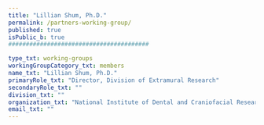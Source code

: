 ```yaml
---
title: "Lillian Shum, Ph.D."
permalink: /partners-working-group/
published: true
isPublic_b: true
########################################

type_txt: working-groups
workingGroupCategory_txt: members
name_txt: "Lillian Shum, Ph.D."
primaryRole_txt: "Director, Division of Extramural Research"
secondaryRole_txt: ""
division_txt: ""
organization_txt: "National Institute of Dental and Craniofacial Research (NIDCR)"
email_txt: ""
---
```

